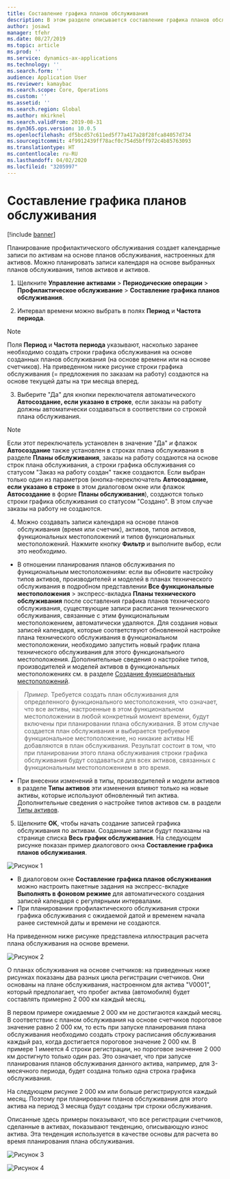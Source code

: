 ```yaml
---
title: Составление графика планов обслуживания
description: В этом разделе описывается составление графика планов обслуживания в управлении активами.
author: josaw1
manager: tfehr
ms.date: 08/27/2019
ms.topic: article
ms.prod: ''
ms.service: dynamics-ax-applications
ms.technology: ''
ms.search.form: ''
audience: Application User
ms.reviewer: kamaybac
ms.search.scope: Core, Operations
ms.custom: ''
ms.assetid: ''
ms.search.region: Global
ms.author: mkirknel
ms.search.validFrom: 2019-08-31
ms.dyn365.ops.version: 10.0.5
ms.openlocfilehash: df5bcd57c611ed5f77a417a28f28fca84057d734
ms.sourcegitcommit: 4f9912439ff78acf0c754d5bff972c4b85763093
ms.translationtype: HT
ms.contentlocale: ru-RU
ms.lasthandoff: 04/02/2020
ms.locfileid: "3205997"
---
```

# <a name="schedule-maintenance-plans"></a>Составление графика планов обслуживания

[!include [banner](../../includes/banner.md)]

 

Планирование профилактического обслуживания создает календарные записи по активам на основе планов обслуживания, настроенных для активов. Можно планировать записи календаря на основе выбранных планов обслуживания, типов активов и активов.

1. Щелкните **Управление активами** > **Периодические операции** > **Профилактическое обслуживание** > **Составление графика планов обслуживания**.

2. Интервал времени можно выбрать в полях **Период** и **Частота периода**.

>[!NOTE]
>Поля **Период** и **Частота периода** указывают, насколько заранее необходимо создать строки графика обслуживания на основе созданных планов обслуживания (на основе времени или на основе счетчиков). На приведенном ниже рисунке строки графика обслуживания (= предложения по заказам на работу) создаются на основе текущей даты на три месяца вперед.

3. Выберите "Да" для кнопки переключателя автоматического **Автосоздание, если указано в строке**, если заказы на работу должны автоматически создаваться в соответствии со строкой плана обслуживания.

>[!NOTE]
>Если этот переключатель установлен в значение "Да" *и* флажок **Автосоздание** также установлен в строках плана обслуживания в разделе **Планы обслуживания**, заказы на работу создаются на основе строк плана обслуживания, а строки графика обслуживания со статусом "Заказ на работу создан" также создаются. Если выбран только один из параметров (кнопка-переключатель **Автосоздание, если указано в строке** в этом диалоговом окне или флажок **Автосоздание** в форме **Планы обслуживания**), создаются только строки графика обслуживания со статусом "Создано". В этом случае заказы на работу не создаются.

4. Можно создавать записи календаря на основе планов обслуживания (время или счетчик), активов, типов активов, функциональных местоположений и типов функциональных местоположений. Нажмите кнопку **Фильтр** и выполните выбор, если это необходимо.

- В отношении планирования планов обслуживания по функциональным местоположениям: если вы обновите настройку типов активов, производителей и моделей в планах технического обслуживания в подробном представлении **Все функциональные местоположения** > экспресс-вкладка **Планы технического обслуживания** после составления графика планов технического обслуживания, существующие записи расписания технического обслуживания, связанные с этим функциональным местоположением, автоматически удаляются. Для создания новых записей календаря, которые соответствуют обновленной настройке плана технического обслуживания в функциональном местоположении, необходимо запустить новый график плана технического обслуживания для этого функционального местоположения. Дополнительные сведения о настройке типов, производителей и моделей активов в функциональных местоположениях см. в разделе [Создание функциональных местоположений](../functional-locations/create-functional-locations.md).

>*Пример.* Требуется создать план обслуживания для определенного функционального местоположения, что означает, что все активы, настроенные в этом функциональном местоположении в любой конкретный момент времени, будут включены при планировании плана обслуживания. В этом случае создается план обслуживания и выбирается требуемое функциональное местоположение, но никакие активы НЕ добавляются в план обслуживания. Результат состоит в том, что при планировании этого плана обслуживания строки графика обслуживания будут создаваться для всех активов, связанных с функциональным местоположением в это время.

- При внесении изменений в типы, производителей и модели активов в разделе **Типы активов** эти изменения влияют только на новые активы, которые используют обновленный тип актива. Дополнительные сведения о настройке типов активов см. в раздели [Типы активов](../setup-for-objects/object-types.md).  

5. Щелкните **OK**, чтобы начать создание записей графика обслуживания по активам. Созданные записи будут показаны на странице списка **Весь график обслуживания**. На следующем рисунке показан пример диалогового окна **Составление графика планов обслуживания**.

![Рисунок 1](media/09-preventive-maintenance.png)

- В диалоговом окне **Составление графика планов обслуживания** можно настроить пакетные задания на экспресс-вкладке **Выполнять в фоновом режиме** для автоматического создания записей календаря с регулярными интервалами.  
- При планировании профилактического обслуживания строки графика обслуживания с ожидаемой датой и временем начала ранее системной даты и времени не создаются.  

На приведенном ниже рисунке представлена иллюстрация расчета плана обслуживания на основе времени.  

![Рисунок 2](media/10-preventive-maintenance.jpg)

О планах обслуживания на основе счетчиков: на приведенных ниже рисунках показаны два разных цикла регистрации счетчиков. Они основаны на плане обслуживания, настроенном для актива "V0001", который предполагает, что пробег актива (автомобиля) будет составлять примерно 2 000 км каждый месяц.

В первом примере ожидаемые 2 000 км не достигаются каждый месяц. В соответствии с планом обслуживания на основе счетчиков пороговое значение равно 2 000 км, то есть при запуске планирования плана обслуживания необходимо создать строку расписания обслуживания каждый раз, когда достигается пороговое значение 2 000 км. В примере 1 имеется 4 строки регистрации, но пороговое значение 2 000 км достигнуто только один раз. Это означает, что при запуске планирования планов обслуживания данного актива, например, для 3-месячного периода, будет создана только одна строка графика обслуживания.

На следующем рисунке 2 000 км или больше регистрируются каждый месяц. Поэтому при планировании планов обслуживания для этого актива на период 3 месяца будут созданы три строки обслуживания. 

Описанные здесь примеры показывают, что все регистрации счетчиков, сделанные в активах, показывают тенденцию, описывающую износ актива. Эта тенденция используется в качестве основы для расчета во время планирования плана обслуживания.

![Рисунок 3](media/11-preventive-maintenance.png)

![Рисунок 4](media/12-preventive-maintenance.png)

